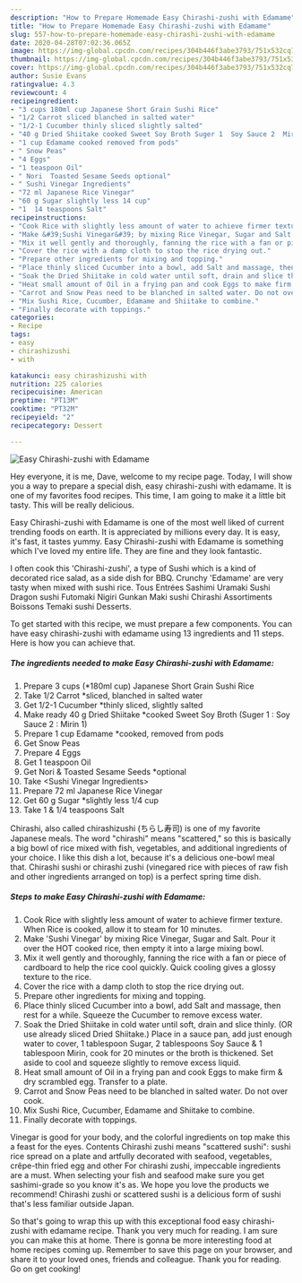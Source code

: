 ```yaml
---
description: "How to Prepare Homemade Easy Chirashi-zushi with Edamame"
title: "How to Prepare Homemade Easy Chirashi-zushi with Edamame"
slug: 557-how-to-prepare-homemade-easy-chirashi-zushi-with-edamame
date: 2020-04-28T07:02:36.065Z
image: https://img-global.cpcdn.com/recipes/304b446f3abe3793/751x532cq70/easy-chirashi-zushi-with-edamame-recipe-main-photo.jpg
thumbnail: https://img-global.cpcdn.com/recipes/304b446f3abe3793/751x532cq70/easy-chirashi-zushi-with-edamame-recipe-main-photo.jpg
cover: https://img-global.cpcdn.com/recipes/304b446f3abe3793/751x532cq70/easy-chirashi-zushi-with-edamame-recipe-main-photo.jpg
author: Susie Evans
ratingvalue: 4.3
reviewcount: 4
recipeingredient:
- "3 cups 180ml cup Japanese Short Grain Sushi Rice"
- "1/2 Carrot sliced blanched in salted water"
- "1/2-1 Cucumber thinly sliced slightly salted"
- "40 g Dried Shiitake cooked Sweet Soy Broth Suger 1  Soy Sauce 2  Mirin 1"
- "1 cup Edamame cooked removed from pods"
- " Snow Peas"
- "4 Eggs"
- "1 teaspoon Oil"
- " Nori  Toasted Sesame Seeds optional"
- " Sushi Vinegar Ingredients"
- "72 ml Japanese Rice Vinegar"
- "60 g Sugar slightly less 14 cup"
- "1  14 teaspoons Salt"
recipeinstructions:
- "Cook Rice with slightly less amount of water to achieve firmer texture. When Rice is cooked, allow it to steam for 10 minutes."
- "Make &#39;Sushi Vinegar&#39; by mixing Rice Vinegar, Sugar and Salt. Pour it over the HOT cooked rice, then empty it into a large mixing bowl."
- "Mix it well gently and thoroughly, fanning the rice with a fan or piece of cardboard to help the rice cool quickly. Quick cooling gives a glossy texture to the rice."
- "Cover the rice with a damp cloth to stop the rice drying out."
- "Prepare other ingredients for mixing and topping."
- "Place thinly sliced Cucumber into a bowl, add Salt and massage, then rest for a while. Squeeze the Cucumber to remove excess water."
- "Soak the Dried Shiitake in cold water until soft, drain and slice thinly. (OR use already sliced Dried Shiitake.) Place in a sauce pan, add just enough water to cover, 1 tablespoon Sugar, 2 tablespoons Soy Sauce &amp; 1 tablespoon Mirin, cook for 20 minutes or the broth is thickened. Set aside to cool and squeeze slightly to remove excess liquid."
- "Heat small amount of Oil in a frying pan and cook Eggs to make firm &amp; dry scrambled egg. Transfer to a plate."
- "Carrot and Snow Peas need to be blanched in salted water. Do not over cook."
- "Mix Sushi Rice, Cucumber, Edamame and Shiitake to combine."
- "Finally decorate with toppings."
categories:
- Recipe
tags:
- easy
- chirashizushi
- with

katakunci: easy chirashizushi with 
nutrition: 225 calories
recipecuisine: American
preptime: "PT13M"
cooktime: "PT32M"
recipeyield: "2"
recipecategory: Dessert

---
```



![Easy Chirashi-zushi with Edamame](https://img-global.cpcdn.com/recipes/304b446f3abe3793/751x532cq70/easy-chirashi-zushi-with-edamame-recipe-main-photo.jpg)

Hey everyone, it is me, Dave, welcome to my recipe page. Today, I will show you a way to prepare a special dish, easy chirashi-zushi with edamame. It is one of my favorites food recipes. This time, I am going to make it a little bit tasty. This will be really delicious.

Easy Chirashi-zushi with Edamame is one of the most well liked of current trending foods on earth. It is appreciated by millions every day. It is easy, it's fast, it tastes yummy. Easy Chirashi-zushi with Edamame is something which I've loved my entire life. They are fine and they look fantastic.

I often cook this &#39;Chirashi-zushi&#39;, a type of Sushi which is a kind of decorated rice salad, as a side dish for BBQ. Crunchy &#39;Edamame&#39; are very tasty when mixed with sushi rice. Tous Entrées Sashimi Uramaki Sushi Dragon sushi Futomaki Nigiri Gunkan Maki sushi Chirashi Assortiments Boissons Temaki sushi Desserts.


To get started with this recipe, we must prepare a few components. You can have easy chirashi-zushi with edamame using 13 ingredients and 11 steps. Here is how you can achieve that.

<!--inarticleads1-->

##### The ingredients needed to make Easy Chirashi-zushi with Edamame:

1. Prepare 3 cups (*180ml cup) Japanese Short Grain Sushi Rice
1. Take 1/2 Carrot *sliced, blanched in salted water
1. Get 1/2-1 Cucumber *thinly sliced, slightly salted
1. Make ready 40 g Dried Shiitake *cooked Sweet Soy Broth (Suger 1 : Soy Sauce 2 : Mirin 1)
1. Prepare 1 cup Edamame *cooked, removed from pods
1. Get  Snow Peas
1. Prepare 4 Eggs
1. Get 1 teaspoon Oil
1. Get  Nori &amp; Toasted Sesame Seeds *optional
1. Take  &lt;Sushi Vinegar Ingredients&gt;
1. Prepare 72 ml Japanese Rice Vinegar
1. Get 60 g Sugar *slightly less 1/4 cup
1. Take 1 &amp; 1/4 teaspoons Salt


Chirashi, also called chirashizushi (ちらし寿司) is one of my favorite Japanese meals. The word &#34;chirashi&#34; means &#34;scattered,&#34; so this is basically a big bowl of rice mixed with fish, vegetables, and additional ingredients of your choice. I like this dish a lot, because it&#39;s a delicious one-bowl meal that. Chirashi sushi or chirashi zushi (vinegared rice with pieces of raw fish and other ingredients arranged on top) is a perfect spring time dish. 

<!--inarticleads2-->

##### Steps to make Easy Chirashi-zushi with Edamame:

1. Cook Rice with slightly less amount of water to achieve firmer texture. When Rice is cooked, allow it to steam for 10 minutes.
1. Make &#39;Sushi Vinegar&#39; by mixing Rice Vinegar, Sugar and Salt. Pour it over the HOT cooked rice, then empty it into a large mixing bowl.
1. Mix it well gently and thoroughly, fanning the rice with a fan or piece of cardboard to help the rice cool quickly. Quick cooling gives a glossy texture to the rice.
1. Cover the rice with a damp cloth to stop the rice drying out.
1. Prepare other ingredients for mixing and topping.
1. Place thinly sliced Cucumber into a bowl, add Salt and massage, then rest for a while. Squeeze the Cucumber to remove excess water.
1. Soak the Dried Shiitake in cold water until soft, drain and slice thinly. (OR use already sliced Dried Shiitake.) Place in a sauce pan, add just enough water to cover, 1 tablespoon Sugar, 2 tablespoons Soy Sauce &amp; 1 tablespoon Mirin, cook for 20 minutes or the broth is thickened. Set aside to cool and squeeze slightly to remove excess liquid.
1. Heat small amount of Oil in a frying pan and cook Eggs to make firm &amp; dry scrambled egg. Transfer to a plate.
1. Carrot and Snow Peas need to be blanched in salted water. Do not over cook.
1. Mix Sushi Rice, Cucumber, Edamame and Shiitake to combine.
1. Finally decorate with toppings.


Vinegar is good for your body, and the colorful ingredients on top make this a feast for the eyes. Contents Chirashi zushi means &#34;scattered sushi&#34;: sushi rice spread on a plate and artfully decorated with seafood, vegetables, crêpe-thin fried egg and other For chirashi zushi, impeccable ingredients are a must. When selecting your fish and seafood make sure you get sashimi-grade so you know it&#39;s as. We hope you love the products we recommend! Chirashi zushi or scattered sushi is a delicious form of sushi that&#39;s less familiar outside Japan. 

So that's going to wrap this up with this exceptional food easy chirashi-zushi with edamame recipe. Thank you very much for reading. I am sure you can make this at home. There is gonna be more interesting food at home recipes coming up. Remember to save this page on your browser, and share it to your loved ones, friends and colleague. Thank you for reading. Go on get cooking!

